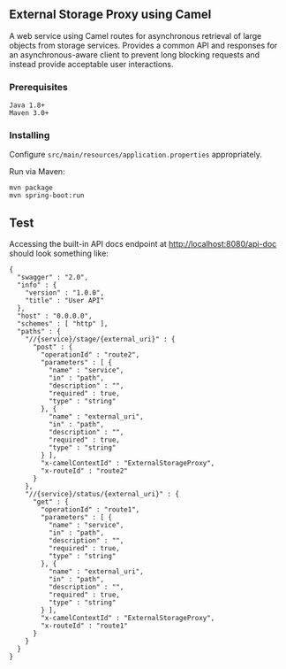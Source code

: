 
## External Storage Proxy using Camel

A web service using Camel routes for asynchronous retrieval of large objects from storage services.  Provides a common API and responses for an asynchronous-aware client to prevent long blocking requests and instead provide acceptable user interactions.   


### Prerequisites
```
Java 1.8+
Maven 3.0+
```

### Installing

Configure `src/main/resources/application.properties` appropriately.

Run via Maven:

```
mvn package
mvn spring-boot:run
```

## Test

Accessing the built-in API docs endpoint at [http://localhost:8080/api-doc](http://localhost:8080/api-doc) should look something like:  

```
{
  "swagger" : "2.0",
  "info" : {
    "version" : "1.0.0",
    "title" : "User API"
  },
  "host" : "0.0.0.0",
  "schemes" : [ "http" ],
  "paths" : {
    "//{service}/stage/{external_uri}" : {
      "post" : {
        "operationId" : "route2",
        "parameters" : [ {
          "name" : "service",
          "in" : "path",
          "description" : "",
          "required" : true,
          "type" : "string"
        }, {
          "name" : "external_uri",
          "in" : "path",
          "description" : "",
          "required" : true,
          "type" : "string"
        } ],
        "x-camelContextId" : "ExternalStorageProxy",
        "x-routeId" : "route2"
      }
    },
    "//{service}/status/{external_uri}" : {
      "get" : {
        "operationId" : "route1",
        "parameters" : [ {
          "name" : "service",
          "in" : "path",
          "description" : "",
          "required" : true,
          "type" : "string"
        }, {
          "name" : "external_uri",
          "in" : "path",
          "description" : "",
          "required" : true,
          "type" : "string"
        } ],
        "x-camelContextId" : "ExternalStorageProxy",
        "x-routeId" : "route1"
      }
    }
  }
}
```
